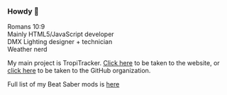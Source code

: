 ### Howdy 🤠

Romans 10:9<br/>
Mainly HTML5/JavaScript developer<br/>
DMX Lighting designer + technician<br/>
Weather nerd<br/>

My main project is TropiTracker. [Click here](https://tropitracker.com) to be taken to the website, or [click here](https://github.com/TropiTracker/) to be taken to the GitHub organization.

Full list of my Beat Saber mods is [here](https://cgray1234.github.io/bs-stuff/mods)

<!--
**CGray1234/CGray1234** is a ✨ _special_ ✨ repository because its `README.md` (this file) appears on your GitHub profile.

Here are some ideas to get you started:

- 🔭 I’m currently working on ...
- 🌱 I’m currently learning ...
- 👯 I’m looking to collaborate on ...
- 🤔 I’m looking for help with ...
- 💬 Ask me about ...
- 📫 How to reach me: ...
- 😄 Pronouns: ...
- ⚡ Fun fact: ...
-->
